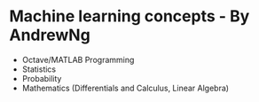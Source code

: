 # Machine learning concepts - By AndrewNg 
- Octave/MATLAB Programming 
- Statistics
- Probability
- Mathematics (Differentials and Calculus, Linear Algebra)





